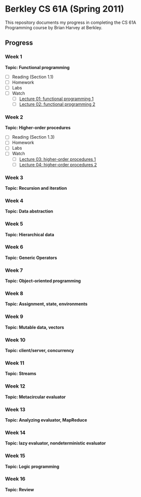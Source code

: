 # Berkley CS 61A (Spring 2011)

This repository documents my progress in completing the CS 61A Programming course by Brian Harvey at Berkley.

## Progress

### Week 1
__Topic: Functional programming__
- [ ] Reading (Section 1.1)
- [ ] Homework
- [ ] Labs
- [ ] Watch
    - [ ] [Lecture 01: functional programming 1](https://archive.org/details/ucberkeley_webcast_l28HAzKy0N8)
    - [ ] [Lecture 02: functional programming 2](https://archive.org/details/ucberkeley_webcast_TTK2lZoWbPQ)

### Week 2
__Topic: Higher-order procedures__
- [ ] Reading (Section 1.3)
- [ ] Homework
- [ ] Labs
- [ ] Watch
    - [ ] [Lecture 03: higher-order procedures 1](https://archive.org/details/ucberkeley_webcast_ogIGxEzvnSE)
    - [ ] [Lecture 04: higher-order procedures 2](https://archive.org/details/ucberkeley_webcast_ZvH3wF2qg7Q)

### Week 3
__Topic: Recursion and iteration__

### Week 4
__Topic: Data abstraction__

### Week 5
__Topic: Hierarchical data__

### Week 6
__Topic: Generic Operators__

### Week 7
__Topic: Object-oriented programming__

### Week 8
__Topic: Assignment, state, environments__

### Week 9
__Topic: Mutable data, vectors__

### Week 10
__Topic: client/server, concurrency__

### Week 11
__Topic: Streams__

### Week 12
__Topic: Metacircular evaluator__

### Week 13
__Topic: Analyzing evaluator, MapReduce__

### Week 14
__Topic: lazy evaluator, nondeterministic evaluator__

### Week 15
__Topic: Logic programming__

### Week 16
__Topic: Review__
